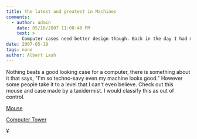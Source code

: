 ```yaml
---
title: the latest and greatest in Machines
comments:
  - author: admin
    date: 05/18/2007 11:08:40 PM
    text: >
      Computer cases need better design though. Back in the day I had my computer case painted in an auto body shop: green, red, with a silver fade. It looked awesome. Then Apple came out with the iMac, which were a big improvement over the beige boxes which have been around forever. I like the Alienware computers that are available now too.<br/><br/>I've always wanted a wooden and glass computer for some reason. Tried to build one years ago but it didn't come out very good.
date: 2007-05-18
tags: none
author: Albert Lash
---
```

Nothing beats a good looking case for a computer, there is something about it that says, "I'm so techno-savy even my machine looks good." However some people take it to a level that I can't even believe. Check out this mouse and case made by a taxidermist. I would classify this as out of control.

<a href="http://gizmodo.com/gadgets/gizmodo-lunch-special/the-real-mouse-mouse-255928.php">Mouse</a>

<a href="http://gizmodo.com/gadgets/pcs/a-real-beaver-case-mod-252279.php">Computer Tower</a>

¥

